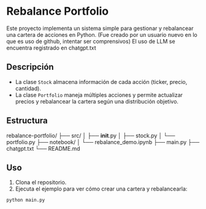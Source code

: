 # Rebalance Portfolio

Este proyecto implementa un sistema simple para gestionar y rebalancear una cartera de acciones en Python. (Fue creado por un usuario nuevo en lo que es uso de github, intentar ser comprensivos)
El uso de LLM se encuentra registrado en chatgpt.txt

## Descripción

- La clase `Stock` almacena información de cada acción (ticker, precio, cantidad).
- La clase `Portfolio` maneja múltiples acciones y permite actualizar precios y rebalancear la cartera según una distribución objetivo.

## Estructura
rebalance-portfolio/
├── src/
│   ├── __init__.py
│   ├── stock.py
│   └── portfolio.py
├── notebook/
│   └── rebalance_demo.ipynb
├── main.py
├── chatgpt.txt
└── README.md


## Uso

1. Clona el repositorio.
2. Ejecuta el ejemplo para ver cómo crear una cartera y rebalancearla:

```bash
python main.py
